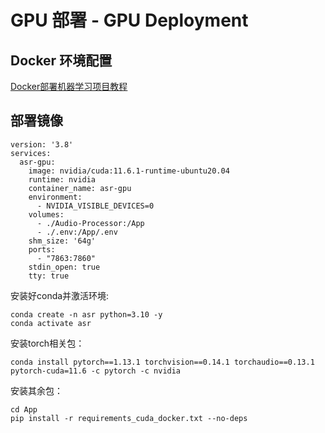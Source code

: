 # GPU 部署 - GPU Deployment

## Docker 环境配置

[Docker部署机器学习项目教程](https://blog.motorbottle.site/archives/308)

## 部署镜像

```
version: '3.8'
services:
  asr-gpu:
    image: nvidia/cuda:11.6.1-runtime-ubuntu20.04
    runtime: nvidia
    container_name: asr-gpu
    environment:
      - NVIDIA_VISIBLE_DEVICES=0
    volumes:
      - ./Audio-Processor:/App
      - ./.env:/App/.env
    shm_size: '64g'
    ports:
      - "7863:7860"
    stdin_open: true
    tty: true
```

安装好conda并激活环境:
```
conda create -n asr python=3.10 -y
conda activate asr
```

安装torch相关包：
```
conda install pytorch==1.13.1 torchvision==0.14.1 torchaudio==0.13.1 pytorch-cuda=11.6 -c pytorch -c nvidia
```

安装其余包：
```
cd App
pip install -r requirements_cuda_docker.txt --no-deps
```